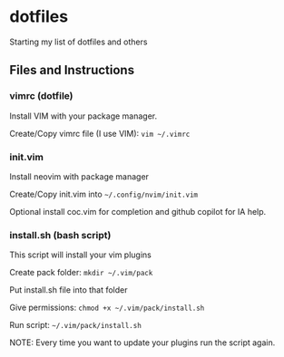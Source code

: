 # dotfiles

Starting my list of dotfiles and others

## Files and Instructions

### vimrc (dotfile)

Install VIM with your package manager.

Create/Copy vimrc file (I use VIM): `vim ~/.vimrc`

### init.vim

Install neovim with package manager

Create/Copy init.vim into `~/.config/nvim/init.vim`

Optional install coc.vim for completion and github copilot for IA help.

### install.sh (bash script)

This script will install your vim plugins

Create pack folder: `mkdir ~/.vim/pack`

Put install.sh file into that folder

Give permissions: `chmod +x ~/.vim/pack/install.sh`

Run script: `~/.vim/pack/install.sh`

NOTE: Every time you want to update your plugins run the script again.

